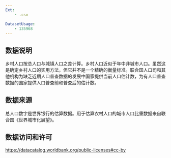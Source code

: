 ```yaml
---
Ext:
    - .csv

DatasetUsage:
    - 135968
---
```



## **数据说明**
乡村人口按总人口与城镇人口之差计算。乡村人口近似于年中非城市人口。虽然这是确定乡村人口的实用方法，但它并不是一个精确的衡量标准。联合国人口司和其他机构为缺乏近期人口普查数据的发展中国家提供当前人口估计数，为有人口普查数据的国家提供人口普查前和普查后的估计数。

## **数据来源**
总人口数字是世界银行的估算数据。用于估算农村人口的城市人口比重数据来自联合国《世界城市化展望》。



## **数据访问和许可**
https://datacatalog.worldbank.org/public-licenses#cc-by